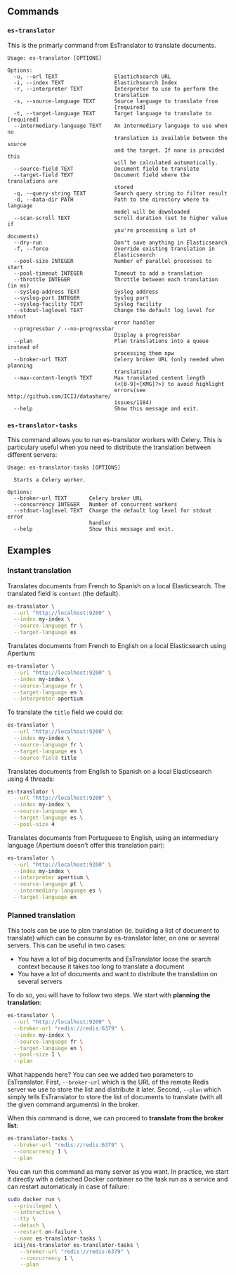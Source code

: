 ## Commands

### `es-translator`

This is the primarly command from EsTranslator to translate documents.

```
Usage: es-translator [OPTIONS]

Options:
  -u, --url TEXT                  Elastichsearch URL
  -i, --index TEXT                Elastichsearch Index
  -r, --interpreter TEXT          Interpreter to use to perform the
                                  translation
  -s, --source-language TEXT      Source language to translate from
                                  [required]
  -t, --target-language TEXT      Target language to translate to  [required]
  --intermediary-language TEXT    An intermediary language to use when no
                                  translation is available between the source
                                  and the target. If none is provided this
                                  will be calculated automatically.
  --source-field TEXT             Document field to translate
  --target-field TEXT             Document field where the translations are
                                  stored
  -q, --query-string TEXT         Search query string to filter result
  -d, --data-dir PATH             Path to the directory where to language
                                  model will be downloaded
  --scan-scroll TEXT              Scroll duration (set to higher value if
                                  you're processing a lot of documents)
  --dry-run                       Don't save anything in Elasticsearch
  -f, --force                     Override existing translation in
                                  Elasticsearch
  --pool-size INTEGER             Number of parallel processes to start
  --pool-timeout INTEGER          Timeout to add a translation
  --throttle INTEGER              Throttle between each translation (in ms)
  --syslog-address TEXT           Syslog address
  --syslog-port INTEGER           Syslog port
  --syslog-facility TEXT          Syslog facility
  --stdout-loglevel TEXT          Change the default log level for stdout
                                  error handler
  --progressbar / --no-progressbar
                                  Display a progressbar
  --plan                          Plan translations into a queue instead of
                                  processing them npw
  --broker-url TEXT               Celery broker URL (only needed when planning
                                  translation)
  --max-content-length TEXT       Max translated content length
                                  (<[0-9]+[KMG]?>) to avoid highlight
                                  errors(see http://github.com/ICIJ/datashare/
                                  issues/1184)
  --help                          Show this message and exit.
```

### `es-translator-tasks`

This command allows you to run es-translator workers with Celery. This is particulary useful when you
need to distribute the translation between different servers:

```
Usage: es-translator-tasks [OPTIONS]

  Starts a Celery worker.

Options:
  --broker-url TEXT       Celery broker URL
  --concurrency INTEGER   Number of concurrent workers
  --stdout-loglevel TEXT  Change the default log level for stdout error
                          handler
  --help                  Show this message and exit.
```

## Examples

### Instant translation

Translates documents from French to Spanish on a local Elasticsearch. The translated field is `content` (the default).

```bash
es-translator \
  --url "http://localhost:9200" \
  --index my-index \
  --source-language fr \
  --target-language es
```

Translates documents from French to English on a local Elasticsearch using Apertium:

```bash
es-translator \
  --url "http://localhost:9200" \
  --index my-index \
  --source-language fr \
  --target-language en \
  --interpreter apertium
```

To translate the `title` field we could do:

```bash
es-translator \
  --url "http://localhost:9200" \
  --index my-index \
  --source-language fr \
  --target-language es \
  --source-field title
```

Translates documents from English to Spanish on a local Elasticsearch using 4 threads:

```bash
es-translator \
  --url "http://localhost:9200" \
  --index my-index \
  --source-language en \
  --target-language es \
  --pool-size 4
```

Translates documents from Portuguese to English, using an intermediary language (Apertium doesn't offer this translation pair):

```bash
es-translator \
  --url "http://localhost:9200" \
  --index my-index \
  --interpreter apertium \
  --source-language pt \
  --intermediary-language es \
  --target-language en
```

### Planned translation

This tools can be use to plan translation (ie. building a list of document to translate) which can be consume by
es-translator later, on one or several servers. This can be useful in two cases:

* You have a lot of big documents and EsTranslator loose the search context because it takes too long to translate a document
* You have a lot of documents and want to distribute the translation on several servers

To do so, you will have to follow two steps. We start with **planning the translation**:

```bash
es-translator \
  --url "http://localhost:9200" \
  --broker-url "redis://redis:6379" \
  --index my-index \
  --source-language fr \
  --target-language en \
  --pool-size 1 \
  --plan
```

What happends here? You can see we added two parameters to EsTranslator. First, `--broker-url` which is the URL of the 
remote Redis server we use to store the list and distribute it later. Second, `--plan` which simply tells EsTranslator 
to store the list of documents to translate (with all the given command arguments) in the broker.

When this command is done, we can proceed to **translate from the broker list**:

```bash
es-translator-tasks \
  --broker-url "redis://redis:6379" \
  --concurrency 1 \
  --plan
```

You can run this command as many server as you want. In practice, we start it directly with a detached Docker container
so the task run as a service and can restart automaticaly in case of failure:

```bash
sudo docker run \
  --privileged \
  --interactive \
  --tty \
  --detach \
  --restart on-failure \
  --name es-translator-tasks \
  icij/es-translator es-translator-tasks \
    --broker-url "redis://redis:6379" \
    --concurrency 1 \
    --plan
```

